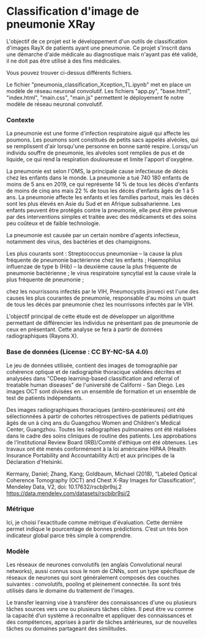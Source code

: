 # Classification d'image de pneumonie XRay

L'objectif de ce projet est le développement d'un outils de classification d'images RayX de patients ayant une pneumonie. Ce projet s'inscrit dans une démarche d'aide médicale au diagnostique mais n'ayant pas été validé, il ne doit pas être utilisé à des fins médicales. 

Vous pouvez trouver ci-dessus différents fichiers. 

Le fichier "pneumonia_classification_Xception_TL.ipynb" met en place un modèle de réseau neuronal convolutif.
Les fichiers "app.py", "base.html", "index.html", "main.css", "main.js" permettent le déployement fe notre modèle de réseau neuronal convolutif.

### Contexte

La pneumonie est une forme d'infection respiratoire aiguë qui affecte les poumons. Les poumons sont constitués de petits sacs appelés alvéoles, qui se remplissent d'air lorsqu'une personne en bonne santé respire. Lorsqu'un individu souffre de pneumonie, les alvéoles sont remplies de pus et de liquide, ce qui rend la respiration douloureuse et limite l'apport d'oxygène.

La pneumonie est selon l'OMS, la principale cause infectieuse de décès chez les enfants dans le monde. La pneumonie a tué 740 180 enfants de moins de 5 ans en 2019, ce qui représente 14 % de tous les décès d'enfants de moins de cinq ans mais 22 % de tous les décès d'enfants âgés de 1 à 5 ans. La pneumonie affecte les enfants et les familles partout, mais les décès sont les plus élevés en Asie du Sud et en Afrique subsaharienne. Les enfants peuvent être protégés contre la pneumonie, elle peut être prévenue par des interventions simples et traitée avec des médicaments et des soins peu coûteux et de faible technologie.

La pneumonie est causée par un certain nombre d'agents infectieux, notamment des virus, des bactéries et des champignons. 

Les plus courants sont : 
Streptococcus pneumoniae – la cause la plus fréquente de pneumonie bactérienne chez les enfants ; 
Haemophilus influenzae de type b (Hib) – la deuxième cause la plus fréquente de pneumonie bactérienne ;
le virus respiratoire syncytial est la cause virale la plus fréquente de pneumonie ;

chez les nourrissons infectés par le VIH, Pneumocystis jiroveci est l'une des causes les plus courantes de pneumonie, responsable d'au moins un quart de tous les décès par pneumonie chez les nourrissons infectés par le VIH.

L'objectif principal de cette étude est de développer un algorithme permettant de différencier les individus ne présentant pas de pneumonie de ceux en présentant. Cette analyse se fera à partir de données radiographiques (Rayons X).

### Base de données (License : CC BY-NC-SA 4.0)

Le jeu de données utilisée, contient des images de tomographie par cohérence optique et de radiographie thoracique validées décrites et analysées dans "CDeep learning-based classification and referral of treatable human diseases" de l'université de Californi - San Diego. Les images OCT sont divisées en un ensemble de formation et un ensemble de test de patients indépendants.

Des images radiographiques thoraciques (antéro-postérieures) ont été sélectionnées à partir de cohortes rétrospectives de patients pédiatriques âgés de un à cinq ans du Guangzhou Women and Children's Medical Center, Guangzhou. Toutes les radiographies pulmonaires ont été réalisées dans le cadre des soins cliniques de routine des patients. Les approbations de l'Institutional Review Board (IRB)/Comité d'éthique ont été obtenues. Les travaux ont été menés conformément à la loi américaine HIPAA (Health Insurance Portability and Accountability Act) et aux principes de la Déclaration d'Helsinki.

Kermany, Daniel; Zhang, Kang; Goldbaum, Michael (2018), “Labeled Optical Coherence Tomography (OCT) and Chest X-Ray Images for Classification”, Mendeley Data, V2, doi: 10.17632/rscbjbr9sj.2 https://data.mendeley.com/datasets/rscbjbr9sj/2

### Métrique

Ici, je choisi l'exactitude comme métrique d'évaluation. Cette dernière permet indique le pourcentage de bonnes prédictions. C’est un très bon indicateur global parce très simple à comprendre. 

### Modèle

Les réseaux de neurones convolutifs (en anglais Convolutional neural networks), aussi connus sous le nom de CNNs, sont un type spécifique de réseaux de neurones qui sont généralement composés des couches suivantes : convolutifs, pooling et pleinement connectée. Ils sont trés utilisés dans le domaine du traitement de l'images.

Le transfer learning vise à transférer des connaissances d'une ou plusieurs tâches sources vers une ou plusieurs tâches cibles. Il peut être vu comme la capacité d’un système à reconnaître et appliquer des connaissances et des compétences, apprises à partir de tâches antérieures, sur de nouvelles tâches ou domaines partageant des similitudes.
